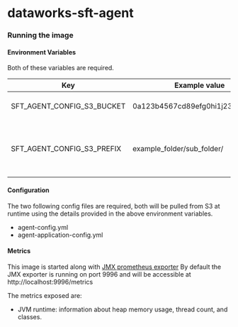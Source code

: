 # dataworks-sft-agent

### Running the image

#### Environment Variables

Both of these variables are required.

|             Key            |          Example value           |                       Description                        |
|----------------------------|----------------------------------|----------------------------------------------------------|
| SFT_AGENT_CONFIG_S3_BUCKET | 0a123b4567cd89efg0hi1j23k4l5mn67 | The ID of the config S3 bucket                           |
| SFT_AGENT_CONFIG_S3_PREFIX | example_folder/sub_folder/       | The directory path of the config files within the bucket |

#### Configuration

The two following config files are required, both will be pulled from S3 at runtime using the details provided in the
above environment variables.

* agent-config.yml
* agent-application-config.yml

#### Metrics
This image is started along with [JMX prometheus exporter](https://github.com/prometheus/jmx_exporter)
By default the JMX exporter is running on port 9996 and will be accessible at http://localhost:9996/metrics

The metrics exposed are:
- JVM runtime: information about heap memory usage, thread count, and classes. 
